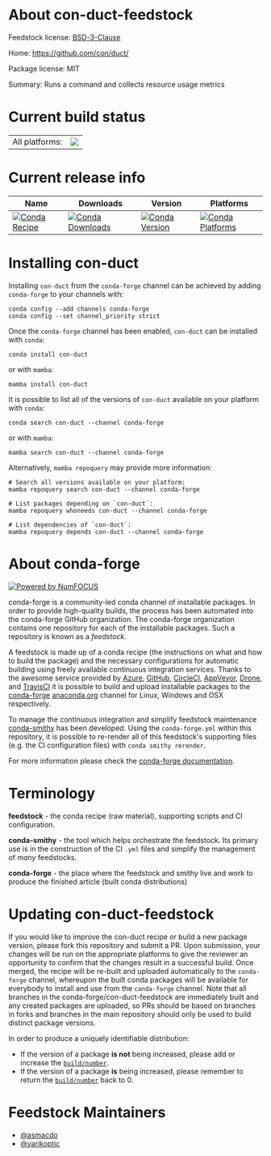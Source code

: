 About con-duct-feedstock
========================

Feedstock license: [BSD-3-Clause](https://github.com/conda-forge/con-duct-feedstock/blob/main/LICENSE.txt)

Home: https://github.com/con/duct/

Package license: MIT

Summary: Runs a command and collects resource usage metrics

Current build status
====================


<table><tr><td>All platforms:</td>
    <td>
      <a href="https://dev.azure.com/conda-forge/feedstock-builds/_build/latest?definitionId=23991&branchName=main">
        <img src="https://dev.azure.com/conda-forge/feedstock-builds/_apis/build/status/con-duct-feedstock?branchName=main">
      </a>
    </td>
  </tr>
</table>

Current release info
====================

| Name | Downloads | Version | Platforms |
| --- | --- | --- | --- |
| [![Conda Recipe](https://img.shields.io/badge/recipe-con--duct-green.svg)](https://anaconda.org/conda-forge/con-duct) | [![Conda Downloads](https://img.shields.io/conda/dn/conda-forge/con-duct.svg)](https://anaconda.org/conda-forge/con-duct) | [![Conda Version](https://img.shields.io/conda/vn/conda-forge/con-duct.svg)](https://anaconda.org/conda-forge/con-duct) | [![Conda Platforms](https://img.shields.io/conda/pn/conda-forge/con-duct.svg)](https://anaconda.org/conda-forge/con-duct) |

Installing con-duct
===================

Installing `con-duct` from the `conda-forge` channel can be achieved by adding `conda-forge` to your channels with:

```
conda config --add channels conda-forge
conda config --set channel_priority strict
```

Once the `conda-forge` channel has been enabled, `con-duct` can be installed with `conda`:

```
conda install con-duct
```

or with `mamba`:

```
mamba install con-duct
```

It is possible to list all of the versions of `con-duct` available on your platform with `conda`:

```
conda search con-duct --channel conda-forge
```

or with `mamba`:

```
mamba search con-duct --channel conda-forge
```

Alternatively, `mamba repoquery` may provide more information:

```
# Search all versions available on your platform:
mamba repoquery search con-duct --channel conda-forge

# List packages depending on `con-duct`:
mamba repoquery whoneeds con-duct --channel conda-forge

# List dependencies of `con-duct`:
mamba repoquery depends con-duct --channel conda-forge
```


About conda-forge
=================

[![Powered by
NumFOCUS](https://img.shields.io/badge/powered%20by-NumFOCUS-orange.svg?style=flat&colorA=E1523D&colorB=007D8A)](https://numfocus.org)

conda-forge is a community-led conda channel of installable packages.
In order to provide high-quality builds, the process has been automated into the
conda-forge GitHub organization. The conda-forge organization contains one repository
for each of the installable packages. Such a repository is known as a *feedstock*.

A feedstock is made up of a conda recipe (the instructions on what and how to build
the package) and the necessary configurations for automatic building using freely
available continuous integration services. Thanks to the awesome service provided by
[Azure](https://azure.microsoft.com/en-us/services/devops/), [GitHub](https://github.com/),
[CircleCI](https://circleci.com/), [AppVeyor](https://www.appveyor.com/),
[Drone](https://cloud.drone.io/welcome), and [TravisCI](https://travis-ci.com/)
it is possible to build and upload installable packages to the
[conda-forge](https://anaconda.org/conda-forge) [anaconda.org](https://anaconda.org/)
channel for Linux, Windows and OSX respectively.

To manage the continuous integration and simplify feedstock maintenance
[conda-smithy](https://github.com/conda-forge/conda-smithy) has been developed.
Using the ``conda-forge.yml`` within this repository, it is possible to re-render all of
this feedstock's supporting files (e.g. the CI configuration files) with ``conda smithy rerender``.

For more information please check the [conda-forge documentation](https://conda-forge.org/docs/).

Terminology
===========

**feedstock** - the conda recipe (raw material), supporting scripts and CI configuration.

**conda-smithy** - the tool which helps orchestrate the feedstock.
                   Its primary use is in the construction of the CI ``.yml`` files
                   and simplify the management of *many* feedstocks.

**conda-forge** - the place where the feedstock and smithy live and work to
                  produce the finished article (built conda distributions)


Updating con-duct-feedstock
===========================

If you would like to improve the con-duct recipe or build a new
package version, please fork this repository and submit a PR. Upon submission,
your changes will be run on the appropriate platforms to give the reviewer an
opportunity to confirm that the changes result in a successful build. Once
merged, the recipe will be re-built and uploaded automatically to the
`conda-forge` channel, whereupon the built conda packages will be available for
everybody to install and use from the `conda-forge` channel.
Note that all branches in the conda-forge/con-duct-feedstock are
immediately built and any created packages are uploaded, so PRs should be based
on branches in forks and branches in the main repository should only be used to
build distinct package versions.

In order to produce a uniquely identifiable distribution:
 * If the version of a package **is not** being increased, please add or increase
   the [``build/number``](https://docs.conda.io/projects/conda-build/en/latest/resources/define-metadata.html#build-number-and-string).
 * If the version of a package **is** being increased, please remember to return
   the [``build/number``](https://docs.conda.io/projects/conda-build/en/latest/resources/define-metadata.html#build-number-and-string)
   back to 0.

Feedstock Maintainers
=====================

* [@asmacdo](https://github.com/asmacdo/)
* [@yarikoptic](https://github.com/yarikoptic/)

